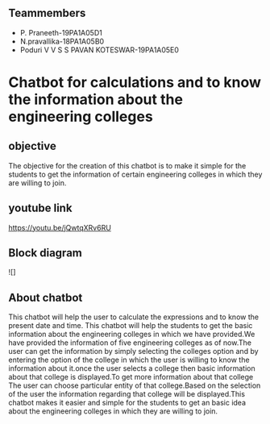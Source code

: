 ## Teammembers
* P. Praneeth-19PA1A05D1
* N.pravallika-18PA1A05B0
* Poduri V V S S PAVAN KOTESWAR-19PA1A05E0
# Chatbot for calculations and to know the information about the engineering colleges
##    objective 
The objective for the creation of this chatbot is to make it simple for the students to get the information of certain engineering colleges in which they are willing to join.
## youtube link
https://youtu.be/jQwtqXRv6RU
## Block diagram
![]
## About chatbot
This chatbot will help the user to calculate the expressions and to know the present date and time.
This chatbot will help the students to get the basic information about the engineering colleges in which we have provided.We have provided the information of five engineering colleges as of now.The user can get the information by simply selecting the colleges option and by entering the option of the college in which the user is willing to know the information about it.once the user selects a college then basic information about that college is displayed.To get more information about that college The user can choose particular entity of that college.Based on the selection of the user the information regarding that college will be displayed.This chatbot makes it easier and simple for the students to get an basic idea about the engineering colleges in which they are willing to join.
